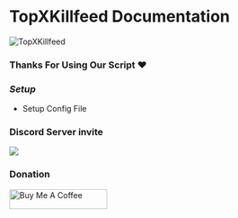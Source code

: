 # TopXKillfeed Documentation

![TopXKillfeed](https://cdn.discordapp.com/attachments/1173941423251390484/1173981525201657876/TOPXKILL.png?ex=659412ff&is=65819dff&hm=30986df909394c5d888c96aee00f46cf071d766ad641bd4e74faf7ffa5bd0b6c&)

### Thanks For Using Our Script ❤️

### ***Setup***

- Setup Config File


### Discord Server invite
[![](https://dcbadge.vercel.app/api/server/vuJQnbEMyu)](https://discord.gg/vuJQnbEMyu)

### Donation
<a href="https://www.buymeacoffee.com/topxteam26" target="_blank"><img src="https://cdn.buymeacoffee.com/buttons/default-orange.png" alt="Buy Me A Coffee" height="35" width="174"></a>

